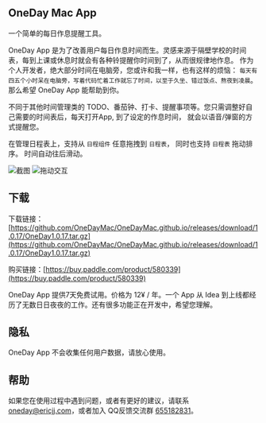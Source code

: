 ## OneDay Mac App

一个简单的每日作息提醒工具。

OneDay App 是为了改善用户每日作息时间而生。灵感来源于隔壁学校的时间表，每到上课或休息时就会有各种铃提醒你时间到了，从而很规律地作息。
作为个人开发者，绝大部分时间在电脑旁，您或许和我一样，也有这样的烦恼： `每天有四五个小时呆在电脑旁，写着代码忙着工作就忘了时间，以至于久坐、错过饭点、熬夜到凌晨`。 那么希望 OneDay App 能帮助到你。

不同于其他时间管理类的 TODO、番茄钟、打卡、提醒事项等。您只需调整好自己需要的时间表后，每天打开App, 到了设定的作息时间， 就会以语音/弹窗的方式提醒您。

在管理日程表上，支持从 `日程组件` 任意拖拽到 `日程表`， 同时也支持 `日程表` 拖动排序。 时间自动往后滑动。


![截图](https://tva1.sinaimg.cn/large/006tNbRwly1gbjmoc1l71j31kw0u04fl.jpg)
![拖动交互](https://tva1.sinaimg.cn/large/006tNbRwgy1gbjngb2h4yg30ku0faadx.gif)

## 下载

下载链接：[https://github.com/OneDayMac/OneDayMac.github.io/releases/download/1.0.17/OneDay1.0.17.tar.gz](https://github.com/OneDayMac/OneDayMac.github.io/releases/download/1.0.17/OneDay1.0.17.tar.gz) 

购买链接：[https://buy.paddle.com/product/580339](https://buy.paddle.com/product/580339)

OneDay App 提供7天免费试用。价格为 12¥ / 年。一个 App 从 Idea 到上线都经历了无数日日夜夜的工作。还有很多功能正在开发中，希望您理解。

## 隐私

OneDay App 不会收集任何用户数据，请放心使用。

## 帮助

如果您在使用过程中遇到问题，或者有更好的建议，请联系 [oneday@ericjj.com](oneday@ericjj.com)，或者加入 QQ反馈交流群 [655182831](//shang.qq.com/wpa/qunwpa?idkey=45943505c615d453eb74d68e1816f47ca557111e428fb89cf7ff307fbf6082fe)。

